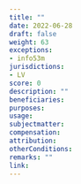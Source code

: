 ```yaml
---
title: ""
date: 2022-06-28
draft: false
weight: 63
exceptions:
- info53m
jurisdictions:
- LV
score: 0
description: "" 
beneficiaries:
purposes: 
usage:
subjectmatter:
compensation:
attribution: 
otherConditions: 
remarks: ""
link: 
---
```

